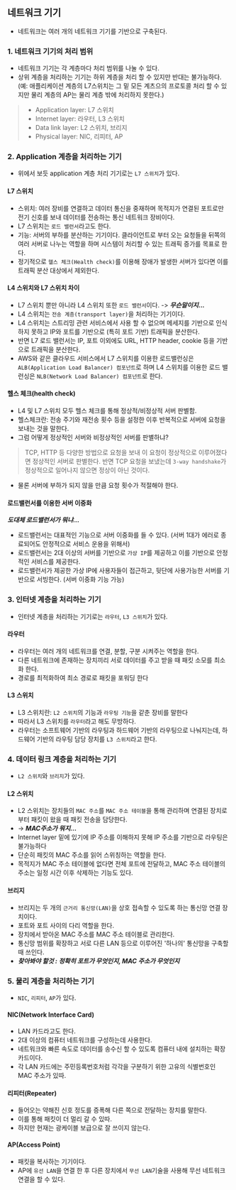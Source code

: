 
## 네트워크 기기
- 네트워크는 여러 개의 네트워크 기기를 기반으로 구축된다.

### 1. 네트워크 기기의 처리 범위
 - 네트워크 기기는 각 계층마다 처리 범위를 나눌 수 있다. 
 - 상위 계층을 처리하는 기기는 하위 계층을 처리 할 수 있지만 반대는 불가능하다. (예: 애플리케이션 계층의 L7스위치는 그 밑 모든 계츠으의 프로토콜 처리 할 수 있지만 물리 계층의 AP는 물리 계층 밖에 처리하지 못한다.)
 > - Application layer: L7 스위치
 > - Internet layer: 라우터, L3 스위치
 > - Data link layer: L2 스위치, 브리지
 > - Physical layer: NIC, 리피터, AP

### 2. Application 계층을 처리하는 기기
 - 위에서 보듯 application 계층 처리 기기로는 `L7 스위치`가 있다.

#### **L7 스위치**
- 스위치: 여러 장비를 연결하고 데이터 통신을 중재하며 목적지가 연결된 포트로만 전기 신호를 보내 데이터를 전송하는 통신 네트워크 장비이다.
- L7 스위치는 `로드 밸런서`라고도 한다. 
- 기능: 서버의 부하를 분산하는 기기이다. 클라이언트로 부터 오는 요청들을 뒤쪽의 여러 서버로 나누는 역할을 하며 시스템이 처리할 수 있는 트래픽 증가를 목표로 한다.
- 정기적으로 `헬스 체크(Health check)`를 이용해 장애가 발생한 서버가 있다면 이를 트래픽 분산 대상에서 제외한다.

#### **L4 스위치와 L7 스위치 차이**
- L7 스위치 뿐만 아니라 L4 스위치 또한 `로드 밸런서`이다. -> ***무슨말이지...***
- L4 스위치는 `전송 계층(transport layer)`을 처리하는 기기이다.
- L4 스위치는 스트리밍 관련 서비스에서 사용 할 수 없으며 메세지를 기반으로 인식하지 못하고 IP와 포트를 기반으로 (특히 포트 기반) 트래픽을 분산한다.
- 반면 L7 로드 밸런서는 IP, 포트 이외에도 URL, HTTP header, cookie 등을 기반으로 트래픽을 분산한다.
- AWS와 같은 클라우드 서비스에서 L7 스위치를 이용한 로드밸런싱은 `ALB(Application Load Balancer) 컴포넌트`로 하며 L4 스위치를 이용한 로드 밸런싱은 `NLB(Network Load Balancer) 컴포넌트`로 한다.

#### **헬스 체크(health check)**
- L4 및 L7 스위치 모두 헬스 체크를 통해 정상적/비정상적 서버 판별함.
- 헬스체크란: 전송 주기와 재전송 횟수 등을 설정한 이후 반복적으로 서버에 요청을 보내는 것을 말한다.
- 그럼 어떻게 정상적인 서버와 비정상적인 서버를 판별하냐?
> TCP, HTTP 등 다양한 방법으로 요청을 보내 이 요청이 정상적으로 이루어졌다면 정상적인 서버로 판별한다. 반면 TCP 요청을 보냈는데 `3-way handshake`가 정상적으로 일어나지 않으면 정상이 아닌 것이다.
- 물론 서버에 부하가 되지 않을 만큼 요청 횟수가 적절해야 한다.

#### **로드밸런서를 이용한 서버 이중화**
***도대체 로드밸런서가 뭐냐...***
- 로드밸런서는 대표적인 기능으로 서버 이중화를 들 수 있다. (서버 1대가 에러로 종료되어도 안정적으로 서비스 운용을 위해서)
- 로드밸런서는 2대 이상의 서버를 기반으로 `가상 IP`를 제공하고 이를 기반으로 안정적인 서비스를 제공한다.
- 로드밸런서가 제공한 가상 IP에 사용자들이 접근하고, 뒷단에 사용가능한 서버를 기반으로 서빙한다. (서버 이중화 기능 가능)

### 3. 인터넷 계층을 처리하는 기기
- 인터넷 계층을 처리하는 기기로는 `라우터`, `L3 스위치`가 있다.

#### **라우터**
- 라우터는 여러 개의 네트워크를 연결, 분할, 구분 시켜주는 역할을 한다. 
- 다른 네트워크에 존재하는 장치끼리 서로 데이터를 주고 받을 때 패킷 소모를 최소화 한다.
- 경로를 최적화하여 최소 경로로 패킷을 포워딩 한다

#### **L3 스위치**
- L3 스위치란: `L2 스위치`의 기능과 `라우팅 기능`을 같춘 장비를 말한다
- 따라서 L3 스위치를 `라우터`라고 해도 무방하다.
- 라우터는 소프트웨어 기반의 라우팅과 하드웨어 기반의 라우팅으로 나눠지는데, 하드웨어 기반의 라우팅 담당 장치를 `L3 스위치`라고 한다.

### 4. 데이터 링크 계층을 처리하는 기기
- `L2 스위치`와 `브리지`가 있다.

#### **L2 스위치**
- L2 스위치는 장치들의 `MAC 주소`를 `MAC 주소 테이블`을 통해 관리하며 연결된 장치로 부터 패킷이 왔을 때 패킷 전송을 담당한다.
- -> ***MAC주소가 뭐지...***
- Internet layer 밑에 있기에 IP 주소를 이해하지 못해 IP 주소를 기반으로 라우팅은 불가능하다
- 단순히 패킷의 MAC 주소를 읽어 스위칭하는 역할을 한다.
- 목적지가 MAC 주소 테이블에 없다면 전체 포트에 전달하고, MAC 주소 테이블의 주소는 일정 시간 이후 삭제하는 기능도 있다.

#### **브리지**
- 브리지는 두 개의 `근거리 통신망(LAN)`을 상호 접속할 수 있도록 하는 통신망 연결 장치이다.
- 포트와 포트 사이의 다리 역할을 한다. 
- 장치에서 받아온 MAC 주소를 MAC 주소 테이블로 관리한다.
- 통신망 범위를 확장하고 서로 다른 LAN 등으로 이루어진 '하나의' 통신망을 구축할 때 쓰인다.
- ***찾아봐야 할것 : 정확히 포트가 무엇인지, MAC 주소가 무엇인지***

### 5. 물리 계층을 처리하는 기기
- `NIC`, `리피터`, `AP`가 있다.

#### **NIC(Network Interface Card)**
- LAN 카드라고도 한다. 
- 2대 이상의 컴퓨터 네트워크를 구성하는데 사용한다.
- 네트워크와 빠른 속도로 데이터를 송수신 할 수 있도록 컴퓨터 내에 설치하는 확장 카드이다.
- 각 LAN 카드에는 주민등록번호처럼 각각을 구분하기 위한 고유의 식별번호인 MAC 주소가 있따.

#### **리피터(Repeater)**
- 들어오는 약해진 신호 정도를 증폭해 다른 쪽으로 전달하는 장치를 말한다.
- 이를 통해 패킷이 더 멀리 갈 수 있따.
- 하지만 현재는 광케이블 보급으로 잘 쓰이지 않는다.

#### **AP(Access Point)**
- 패킷을 복사하는 기기이다.
- AP에 `유선 LAN`을 연결 한 후 다른 장치에서 `무선 LAN`기술을 사용해 무선 네트워크 연결을 할 수 있다.
